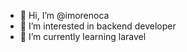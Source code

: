 - 👋 Hi, I’m @imorenoca
- 👀 I’m interested in backend developer
- 🌱 I’m currently learning laravel


<!---
imorenoca/imorenoca is a ✨ special ✨ repository because its `README.md` (this file) appears on your GitHub profile.
You can click the Preview link to take a look at your changes.
--->
